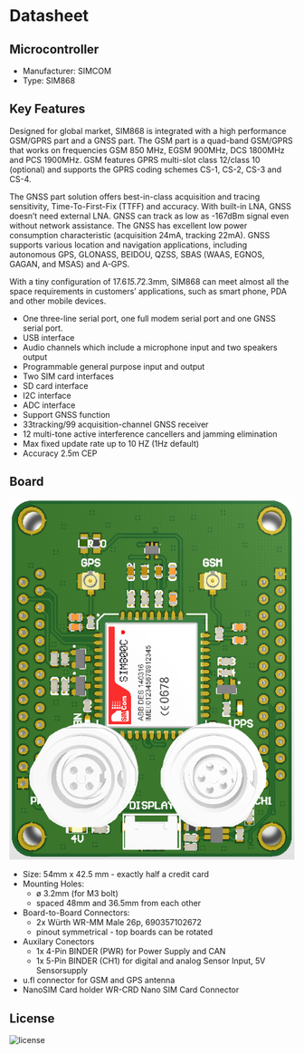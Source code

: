 # Datasheet
## Microcontroller
 * Manufacturer: SIMCOM
 * Type: SIM868
## Key Features 
Designed for global market, SIM868 is integrated with a high performance GSM/GPRS part and a GNSS part. The GSM part is a quad-band GSM/GPRS that works on frequencies GSM 850 MHz, EGSM 900MHz, DCS 1800MHz and PCS 1900MHz. GSM features GPRS multi-slot class 12/class 10 (optional) and supports the GPRS coding schemes CS-1, CS-2, CS-3 and CS-4.

The GNSS part solution offers best-in-class acquisition and tracing sensitivity, Time-To-First-Fix (TTFF) and accuracy. With built-in LNA, GNSS doesn’t need external LNA. GNSS can track as low as -167dBm signal even without network assistance. The GNSS has excellent low power consumption characteristic (acquisition 24mA, tracking 22mA). GNSS supports various location and navigation applications, including autonomous GPS, GLONASS, BEIDOU, QZSS, SBAS (WAAS, EGNOS, GAGAN, and MSAS) and A-GPS. 

With a tiny configuration of 17.6*15.7*2.3mm, SIM868 can meet almost all the space requirements in customers’ applications, such as smart phone, PDA and other mobile devices.

 * One three-line serial port, one full modem serial port and one GNSS serial port.
 * USB interface
 * Audio channels which include a microphone input and two speakers output
 * Programmable general purpose input and output
 * Two SIM card interfaces
 * SD card interface
 * I2C interface
 * ADC interface
 * Support GNSS function
 * 33tracking/99 acquisition-channel GNSS receiver
 * 12 multi-tone active interference cancellers and jamming elimination
 * Max fixed update rate up to 10 HZ (1Hz default)
 * Accuracy 2.5m CEP
## Board 
![mini::grid](mini_grid_front.PNG "mini::grid")
 * Size: 54mm x 42.5 mm - exactly half a credit card
 * Mounting Holes:
   * ø 3.2mm (for M3 bolt)
   * spaced 48mm and 36.5mm from each other
 * Board-to-Board Connectors:
   * 2x Würth WR-MM Male 26p, 690357102672
   * pinout symmetrical - top boards can be rotated
 * Auxilary Conectors
   * 1x 4-Pin BINDER (PWR) for Power Supply and CAN
   * 1x 5-Pin BINDER (CH1) for digital and analog Sensor Input, 5V Sensorsupply
 * u.fl connector for GSM and GPS antenna 
 * NanoSIM Card holder WR-CRD Nano SIM Card Connector
## License
![license](Bild_2020-11-09_170201.png "license")

